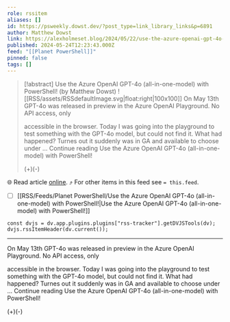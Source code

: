 ```yaml
---
role: rssitem
aliases: []
id: https://psweekly.dowst.dev/?post_type=link_library_links&p=6891
author: Matthew Dowst
link: https://alexholmeset.blog/2024/05/22/use-the-azure-openai-gpt-4o-all-in-one-model-with-powershell/
published: 2024-05-24T12:23:43.000Z
feed: "[[Planet PowerShell]]"
pinned: false
tags: []
---
```


> [!abstract] Use the Azure OpenAI GPT-4o (all-in-one-model) with PowerShell! (by Matthew Dowst)
> ![[RSS/assets/RSSdefaultImage.svg|float:right|100x100]] On May 13th GPT-4o was released in preview in the Azure OpenAI Playground. No API access, only
> 
> accessible in the browser. Today I was going into the playground to test something with the GPT-4o model, but could not find it. What had happened? Turnes out it suddenly was in GA and available to choose under ... Continue reading Use the Azure OpenAI GPT-4o (all-in-one-model) with PowerShell!
> 
> (+)(-)

🌐 Read article [online](https://alexholmeset.blog/2024/05/22/use-the-azure-openai-gpt-4o-all-in-one-model-with-powershell/). ⤴ For other items in this feed see `= this.feed`.

- [ ] [[RSS/Feeds/Planet PowerShell/Use the Azure OpenAI GPT-4o (all-in-one-model) with PowerShell!|Use the Azure OpenAI GPT-4o (all-in-one-model) with PowerShell!]]

~~~dataviewjs
const dvjs = dv.app.plugins.plugins["rss-tracker"].getDVJSTools(dv);
dvjs.rssItemHeader(dv.current());
~~~

- - -

On May 13th GPT-4o was released in preview in the Azure OpenAI Playground. No API access, only

accessible in the browser. Today I was going into the playground to test something with the GPT-4o model, but could not find it. What had happened? Turnes out it suddenly was in GA and available to choose under ... Continue reading Use the Azure OpenAI GPT-4o (all-in-one-model) with PowerShell!

(+)(-)